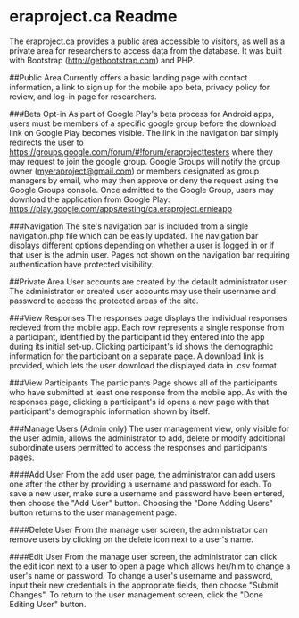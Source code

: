 # eraproject.ca Readme

The eraproject.ca provides a public area accessible to visitors, as well as a private area for researchers to access data from the database. It was built with Bootstrap (http://getbootstrap.com) and PHP.

##Public Area
Currently offers a basic landing page with contact information, a link to sign up for the mobile app beta, privacy policy for review, and log-in page for researchers.

###Beta Opt-in
As part of Google Play's beta process for Android apps, users must be members of a specific google group before the download link on Google Play becomes visible. The link in the navigation bar simply redirects the user to https://groups.google.com/forum/#!forum/eraprojecttesters where they may request to join the google group.
Google Groups will notify the group owner (myeraproject@gmail.com) or members designated as group managers by email, who may then approve or deny the request using the Google Groups console. Once admitted to the Google Group, users may download the application from Google Play: https://play.google.com/apps/testing/ca.eraproject.ernieapp

###Navigation
The site's navigation bar is included from a single navigation.php file which can be easily updated. The navigation bar displays different options depending on whether a user is logged in or if that user is the admin user. Pages not shown on the navigation bar requiring authentication have protected visibility.

##Private Area
User accounts are created by the default administrator user. The administrator or created user accounts may use their username and password to access the protected areas of the site.

###View Responses
The responses page displays the individual responses recieved from the mobile app. Each row represents a single response from a participant, identified by the participant id they entered into the app during its initial set-up. Clicking participant's id shows the demographic information for the participant on a separate page.
A download link is provided, which lets the user download the displayed data in .csv format.

###View Participants
The participants Page shows all of the participants who have submitted at least one response from the mobile app. As with the responses page, clicking a participant's id opens a new page with that participant's demographic information shown by itself.

###Manage Users (Admin only)
The user management view, only visible for the user admin, allows the administrator to add, delete or modify additional subordinate users permitted to access the responses and participants pages.

####Add User
From the add user page, the administrator can add users one after the other by providing a username and password for each. To save a new user, make sure a username and password have been entered, then choose the "Add User" button. Choosing the "Done Adding Users" button returns to the user management page. 

####Delete User
From the manage user screen, the administrator can remove users by clicking on the delete icon next to a user's name. 

####Edit User
From the manage user screen, the administrator can click the edit icon next to a user to open a page which allows her/him to change a user's name or password. To change a user's username and password, input their new credentials in the appropriate fields, then choose "Submit Changes". To return to the user management screen, click the "Done Editing User" button.
